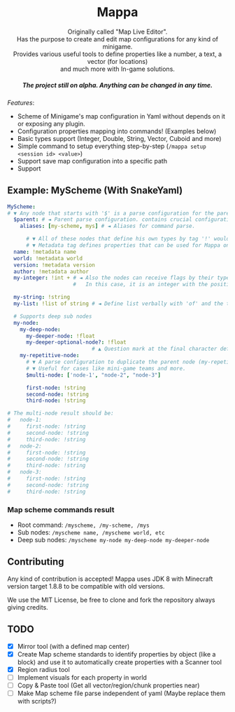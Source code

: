 <h1 align="center">Mappa</h1>
<p align="center">
Originally called "Map Live Editor".<br>
Has the purpose to create and edit map configurations for any kind of minigame.<br>
Provides various useful tools to define properties like a number, a text, a vector (for locations)<br>
and much more with In-game solutions.<br>
</p>
<h5 align="center">The project still on alpha. Anything can be changed in any time.</h5>

*Features*:
- Scheme of Minigame's map configuration in Yaml without depends on it or exposing any plugin.
- Configuration properties mapping into commands! (Examples below)
- Basic types support (Integer, Double, String, Vector, Cuboid and more)
- Simple command to setup everything step-by-step (`/mappa setup <session id> <value>`)
- Support save map configuration into a specific path
- Support 

## Example: MyScheme (With SnakeYaml)
```yaml
MyScheme:
# ▼ Any node that starts with '$' is a parse configuration for the parent node (MyScheme).
  $parent: # ◄ Parent parse configuration. contains crucial configuration of the entire scheme.
    aliases: [my-scheme, mys] # ◄ Aliases for command parse.

      # ▼ All of these nodes that define his own types by tag '!' would be considered properties.
      # ▼ Metadata tag defines properties that can be used for Mappa on his commands.
  name: !metadata name
  world: !metadata world
  version: !metadata version
  author: !metadata author
  my-integer: !int + # ◄ Also the nodes can receive flags by their type.
                     #   In this case, it is an integer with the positive flag to deny any negative int number.

  my-string: !string
  my-list: !list of string # ◄ Define list verbally with 'of' and the type of the list.

  # Supports deep sub nodes
  my-node:
    my-deep-node:
      my-deeper-node: !float
      my-deeper-optional-node?: !float
                           # ▲ Question mark at the final character defines an optional node.
    my-repetitive-node:
      # ▼ A parse configuration to duplicate the parent node (my-repetitive-node) for each node of the array.
      # ▼ Useful for cases like mini-game teams and more.
      $multi-node: ['node-1', "node-2", "node-3"]

      first-node: !string
      second-node: !string
      third-node: !string

# The multi-node result should be:
#   node-1:
#     first-node: !string
#     second-node: !string
#     third-node: !string
#   node-2:
#     first-node: !string
#     second-node: !string
#     third-node: !string
#   node-3:
#     first-node: !string
#     second-node: !string
#     third-node: !string

```

### Map scheme commands result
* Root command: `/myscheme, /my-scheme, /mys`
* Sub nodes: `/myscheme name, /myscheme world, etc`
* Deep sub nodes: `/myscheme my-node my-deep-node my-deeper-node`

## Contributing
Any kind of contribution is accepted!
Mappa uses JDK 8 with Minecraft version target 1.8.8 to be compatible with old versions.

We use the MIT License, be free to clone and fork the repository always giving credits.

## TODO
- [X] Mirror tool (with a defined map center)
- [X] Create Map scheme standards to identify properties by object (like a block) and use it to automatically create properties with a Scanner tool
- [X] Region radius tool
- [ ] Implement visuals for each property in world
- [ ] Copy & Paste tool (Get all vector/region/chunk properties near)
- [ ] Make Map scheme file parse independent of yaml (Maybe replace them with scripts?)

